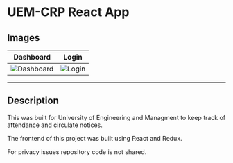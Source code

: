 # UEM-CRP React App

## Images

|                   Dashboard                   |                   Login                   |
| :-------------------------------------------: | :---------------------------------------: |
| ![Dashboard](https://i.imgur.com/3VkfQQt.png) | ![Login](https://i.imgur.com/RZAL9Ya.png) |

---

## Description

This was built for University of Engineering and Managment to keep track of attendance and circulate notices.

The frontend of this project was built using React and Redux.

For privacy issues repository code is not shared.
